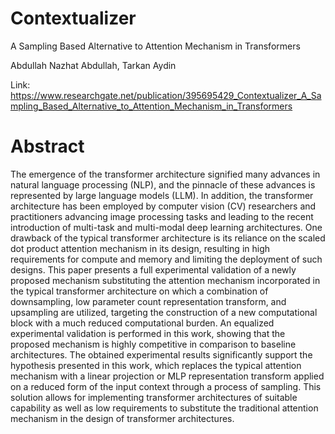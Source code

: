 # Contextualizer
A Sampling Based Alternative to Attention Mechanism in Transformers 

Abdullah Nazhat Abdullah, Tarkan Aydin

Link: https://www.researchgate.net/publication/395695429_Contextualizer_A_Sampling_Based_Alternative_to_Attention_Mechanism_in_Transformers

# Abstract

The emergence of the transformer architecture signified many advances in natural language processing (NLP), and the pinnacle of these advances is represented by large language models (LLM). In addition, the transformer architecture has been employed by computer vision (CV) researchers and practitioners advancing image processing tasks and leading to the recent introduction of multi-task and multi-modal deep learning architectures. One drawback of the typical transformer architecture is its reliance on the scaled dot product attention mechanism in its design, resulting in high requirements for compute and memory and limiting the deployment of such designs. This paper presents a full experimental validation of a newly proposed mechanism substituting the attention mechanism incorporated in the typical transformer architecture on which a combination of downsampling, low parameter count representation transform, and upsampling are utilized, targeting the construction of a new computational block with a much reduced computational burden. An equalized experimental validation is performed in this work, showing that the proposed mechanism is highly competitive in comparison to baseline architectures. The obtained experimental results significantly support the hypothesis presented in this work, which replaces the typical attention mechanism with a linear projection or MLP representation transform applied on a reduced form of the input context through a process of sampling. This solution allows for implementing transformer architectures of suitable capability as well as low requirements to substitute the traditional attention mechanism in the design of transformer architectures.
